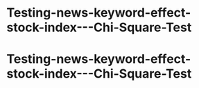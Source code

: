 # Testing-news-keyword-effect-stock-index---Chi-Square-Test
# Testing-news-keyword-effect-stock-index---Chi-Square-Test
